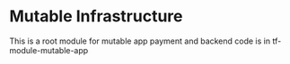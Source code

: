 # Mutable Infrastructure 

This is a root module for mutable app payment and backend code is in tf-module-mutable-app